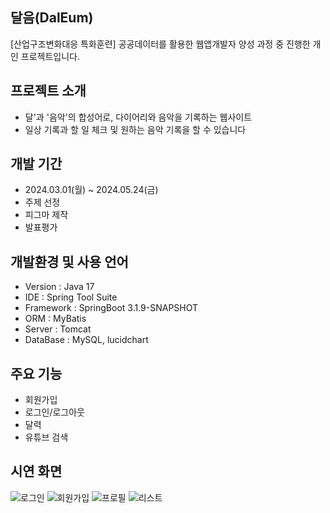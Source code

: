 ## 달음(DalEum) 
[산업구조변화대응 특화훈련] 공공데이터를 활용한 웹앱개발자 양성 과정 중 진행한 개인 프로젝트입니다.

## 프로젝트 소개
- 달'과 '음악'의 합성어로, 다이어리와 음악을 기록하는 웹사이트
- 일상 기록과 할 일 체크 및 원하는 음악 기록을 할 수 있습니다
## 개발 기간
- 2024.03.01(월) ~ 2024.05.24(금)
- 주제 선정
- 피그마 제작
- 발표평가

## 개발환경 및 사용 언어
- Version : Java 17
- IDE : Spring Tool Suite
- Framework : SpringBoot 3.1.9-SNAPSHOT
- ORM : MyBatis
- Server : Tomcat
- DataBase : MySQL, lucidchart

## 주요 기능
- 회원가입
- 로그인/로그아웃
- 달력
- 유튜브 검색

## 시연 화면
![로그인](https://velog.velcdn.com/images/vrslxowe/post/f0de03b2-9230-4a52-8200-34866c212893/image.png)
![회원가입](https://velog.velcdn.com/images/vrslxowe/post/22fd5696-7e16-4a69-b1f6-bed85daec121/image.png)
![프로필](https://velog.velcdn.com/images/vrslxowe/post/caca907d-eb56-4531-ad18-7cae35fe50ef/image.png)
![리스트](https://velog.velcdn.com/images/vrslxowe/post/521c828b-f096-42e0-a187-be2f682adecc/image.png)
